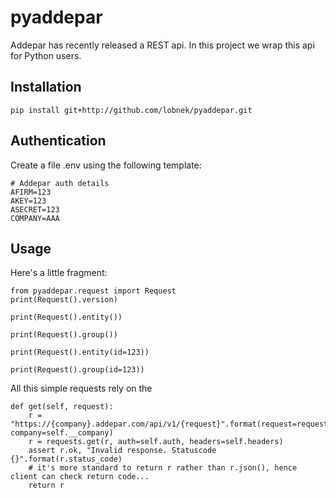 # pyaddepar
Addepar has recently released a REST api. In this project we wrap this api for Python users.


Installation
------------
    pip install git+http://github.com/lobnek/pyaddepar.git
    
Authentication
--------------

Create a file .env using the following template:

    # Addepar auth details
    AFIRM=123
    AKEY=123
    ASECRET=123
    COMPANY=AAA

    
Usage
-----

Here's a little fragment:


    from pyaddepar.request import Request
    print(Request().version)

    print(Request().entity())

    print(Request().group())

    print(Request().entity(id=123))

    print(Request().group(id=123))

All this simple requests rely on the

    def get(self, request):
        r = "https://{company}.addepar.com/api/v1/{request}".format(request=request, company=self.__company)
        r = requests.get(r, auth=self.auth, headers=self.headers)
        assert r.ok, "Invalid response. Statuscode {}".format(r.status_code)
        # it's more standard to return r rather than r.json(), hence client can check return code...
        return r